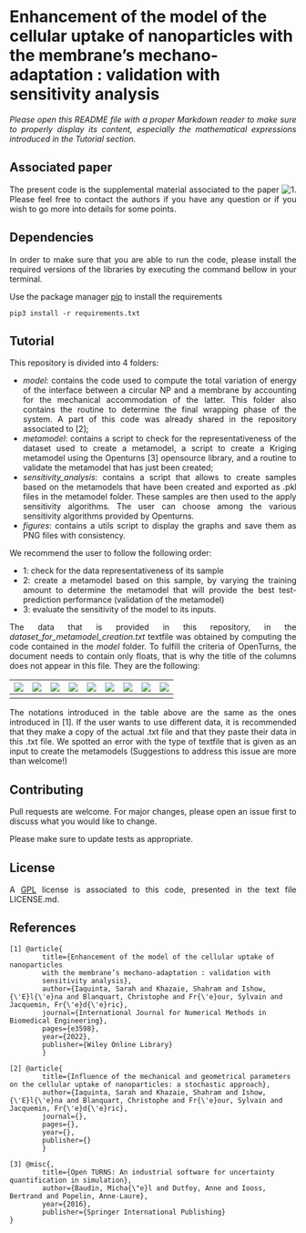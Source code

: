 


# Enhancement of the model of the cellular uptake of nanoparticles with the membrane’s mechano-adaptation : validation with sensitivity analysis

<div style="text-align: justify"> 

*Please open this README file with a proper Markdown reader to make sure to properly display its content, especially the mathematical expressions introduced in the Tutorial section.*

## Associated paper
The present code is the supplemental material associated to the paper ![1](https://doi.org/10.1002/cnm.3598).
Please feel free to contact the authors if you have any question or if you wish to go more into details for some points.

## Dependencies
In order to make sure that you are able to run the code, please install the required versions of the libraries by executing the command bellow in your terminal.

Use the package manager [pip](https://pip.pypa.io/en/stable/) to install the requirements

```pip3 install -r requirements.txt```


## Tutorial
This repository is divided into 4 folders:
- *model*: contains the code used to compute the total variation of energy of the interface between a circular NP and a membrane by accounting for the mechanical accommodation of the latter. This folder also contains the routine to determine the final wrapping phase of the system. A part of this code was already shared in the repository associated to [2];
- *metamodel*: contains a script to check for the representativeness of the dataset used to create a metamodel, a script to create a Kriging metamodel using the Openturns [3] opensource library, and a routine to validate the metamodel that has just been created;
- *sensitivity_analysis*: contains a script that allows to create samples based on the metamodels that have been created and exported as .pkl files in the metamodel folder. These samples are then used to the  apply sensitivity algorithms. The user can choose among the various sensitivity algorithms provided by Openturns.
- *figures*: contains a utils script to display the graphs and save them as PNG files with consistency.

We recommend the user to follow the following order:
- 1: check for the data representativeness of its sample
- 2: create a metamodel based on this sample, by varying the training amount to determine the metamodel that will provide the best test-prediction performance (validation of the metamodel)
- 3: evaluate the sensitivity of the model to its inputs.

The data that is provided in this repository, in the *dataset_for_metamodel_creation.txt* textfile was obtained by computing the code contained in the *model* folder. To fulfill the criteria of OpenTurns, the document needs to contain only floats, that is why the title of the columns does not appear in this file. They are the following:



| <img src="https://render.githubusercontent.com/render/math?math=\overline{\sigma}_r"> | <img src="https://render.githubusercontent.com/render/math?math=\overline{\sigma}_{fs}"> | <img src="https://render.githubusercontent.com/render/math?math=\overline{\sigma}_{\lambda}"> | <img src="https://render.githubusercontent.com/render/math?math=\overline{\gamma}_r"> | <img src="https://render.githubusercontent.com/render/math?math=\overline{\gamma}_{fs}"> | <img src="https://render.githubusercontent.com/render/math?math=\overline{\gamma}_{\lambda}"> | <img src="https://render.githubusercontent.com/render/math?math=\psi_1"> | <img src="https://render.githubusercontent.com/render/math?math=\psi_2"> | <img src="https://render.githubusercontent.com/render/math?math=\psi_3"> |
|:---------------------:|:------------------------:|:-----------------------------:|:---------------------:|:------------------------:|:-----------------------------:|:--------:|:--------:|:--------:|
|                       |                          |                               |                       |                          |                               |          |          |          |



The notations introduced in the table above are the same as the ones introduced in [1].
If the user wants to use different data, it is recommended that they make a copy of the actual .txt file and that they paste their data in this .txt file. We spotted an error with the type of textfile that is given as an input to create the metamodels (Suggestions to address this issue are more than welcome!)


## Contributing
Pull requests are welcome. For major changes, please open an issue first to discuss what you would like to change.

Please make sure to update tests as appropriate.

## License
A [GPL](https://tldrlegal.com/license/bsd-3-clause-license-(revised)) license is associated to this code, presented in the text file LICENSE.md.

</div>

## References
```
[1] @article{
        title={Enhancement of the model of the cellular uptake of nanoparticles
        with the membrane’s mechano-adaptation : validation with
        sensitivity analysis},
        author={Iaquinta, Sarah and Khazaie, Shahram and Ishow, {\'E}l{\'e}na and Blanquart, Christophe and Fr{\'e}our, Sylvain and Jacquemin, Fr{\'e}d{\'e}ric},
        journal={International Journal for Numerical Methods in Biomedical Engineering},
        pages={e3598},
        year={2022},
        publisher={Wiley Online Library}
        }

[2] @article{
        title={Influence of the mechanical and geometrical parameters on the cellular uptake of nanoparticles: a stochastic approach},
        author={Iaquinta, Sarah and Khazaie, Shahram and Ishow, {\'E}l{\'e}na and Blanquart, Christophe and Fr{\'e}our, Sylvain and Jacquemin, Fr{\'e}d{\'e}ric},
        journal={},
        pages={},
        year={},
        publisher={}
        }

[3] @misc{,
        title={Open TURNS: An industrial software for uncertainty quantification in simulation},
        author={Baudin, Micha{\"e}l and Dutfoy, Anne and Iooss, Bertrand and Popelin, Anne-Laure},
        year={2016},
        publisher={Springer International Publishing}
}


